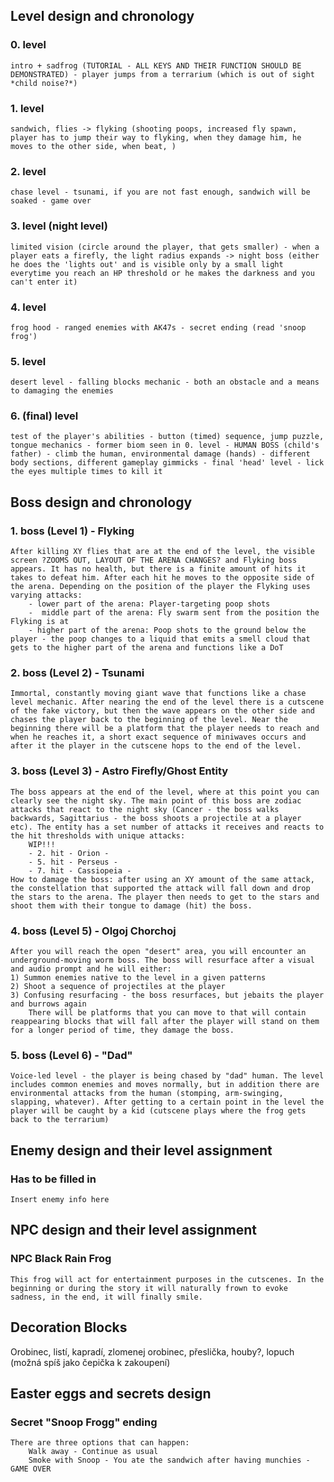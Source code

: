 ## Level design and chronology
### 0. level
    intro + sadfrog (TUTORIAL - ALL KEYS AND THEIR FUNCTION SHOULD BE DEMONSTRATED) - player jumps from a terrarium (which is out of sight *child noise?*)
### 1. level
    sandwich, flies -> flyking (shooting poops, increased fly spawn, player has to jump their way to flyking, when they damage him, he moves to the other side, when beat, )
### 2. level
    chase level - tsunami, if you are not fast enough, sandwich will be soaked - game over
### 3. level (night level)
    limited vision (circle around the player, that gets smaller) - when a player eats a firefly, the light radius expands -> night boss (either he does the 'lights out' and is visible only by a small light everytime you reach an HP threshold or he makes the darkness and you can't enter it) 
### 4. level
    frog hood - ranged enemies with AK47s - secret ending (read 'snoop frog')
### 5. level
    desert level - falling blocks mechanic - both an obstacle and a means to damaging the enemies
### 6. (final) level
    test of the player's abilities - button (timed) sequence, jump puzzle, tongue mechanics - former biom seen in 0. level - HUMAN BOSS (child's father) - climb the human, environmental damage (hands) - different body sections, different gameplay gimmicks - final 'head' level - lick the eyes multiple times to kill it

## Boss design and chronology
### 1. boss (Level 1) - Flyking
    After killing XY flies that are at the end of the level, the visible screen ?ZOOMS OUT, LAYOUT OF THE ARENA CHANGES? and Flyking boss appears. It has no health, but there is a finite amount of hits it takes to defeat him. After each hit he moves to the opposite side of the arena. Depending on the position of the player the Flyking uses varying attacks:
        - lower part of the arena: Player-targeting poop shots
        -  middle part of the arena: Fly swarm sent from the position the Flyking is at
        - higher part of the arena: Poop shots to the ground below the player - the poop changes to a liquid that emits a smell cloud that gets to the higher part of the arena and functions like a DoT
### 2. boss (Level 2) - Tsunami
    Immortal, constantly moving giant wave that functions like a chase level mechanic. After nearing the end of the level there is a cutscene of the fake victory, but then the wave appears on the other side and chases the player back to the beginning of the level. Near the beginning there will be a platform that the player needs to reach and when he reaches it, a short exact sequence of miniwaves occurs and after it the player in the cutscene hops to the end of the level.
### 3. boss (Level 3) - Astro Firefly/Ghost Entity
    The boss appears at the end of the level, where at this point you can clearly see the night sky. The main point of this boss are zodiac attacks that react to the night sky (Cancer - the boss walks backwards, Sagittarius - the boss shoots a projectile at a player etc). The entity has a set number of attacks it receives and reacts to the hit thresholds with unique attacks:
        WIP!!!
        - 2. hit - Orion - 
        - 5. hit - Perseus - 
        - 7. hit - Cassiopeia - 
    How to damage the boss: after using an XY amount of the same attack, the constellation that supported the attack will fall down and drop the stars to the arena. The player then needs to get to the stars and shoot them with their tongue to damage (hit) the boss.
### 4. boss (Level 5) - Olgoj Chorchoj
    After you will reach the open "desert" area, you will encounter an underground-moving worm boss. The boss will resurface after a visual and audio prompt and he will either:
    1) Summon enemies native to the level in a given patterns
    2) Shoot a sequence of projectiles at the player
    3) Confusing resurfacing - the boss resurfaces, but jebaits the player and burrows again
        There will be platforms that you can move to that will contain reappearing blocks that will fall after the player will stand on them for a longer period of time, they damage the boss.
### 5. boss (Level 6) - "Dad"
    Voice-led level - the player is being chased by "dad" human. The level includes common enemies and moves normally, but in addition there are environmental attacks from the human (stomping, arm-swinging, slapping, whatever). After getting to a certain point in the level the player will be caught by a kid (cutscene plays where the frog gets back to the terrarium)
## Enemy design and their level assignment
### Has to be filled in
    Insert enemy info here

## NPC design and their level assignment
### NPC Black Rain Frog
    This frog will act for entertainment purposes in the cutscenes. In the beginning or during the story it will naturally frown to evoke sadness, in the end, it will finally smile.
    
## Decoration Blocks
Orobinec, listí, kapradí, zlomenej orobinec, přeslička, houby?, lopuch (možná spíš jako čepička k zakoupení)

## Easter eggs and secrets design
### Secret "Snoop Frogg" ending
    There are three options that can happen:
        Walk away - Continue as usual
        Smoke with Snoop - You ate the sandwich after having munchies - GAME OVER
